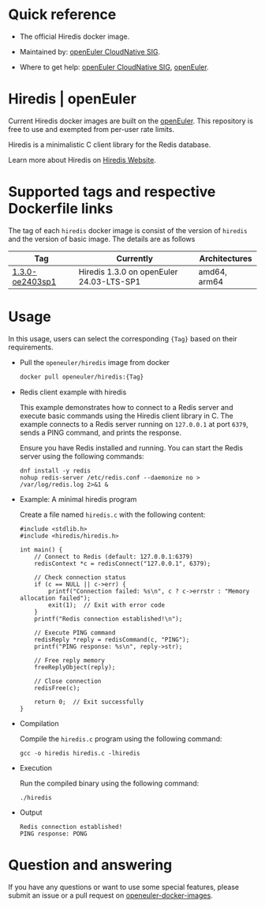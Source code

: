# Quick reference

- The official Hiredis docker image.

- Maintained by: [openEuler CloudNative SIG](https://gitee.com/openeuler/cloudnative).

- Where to get help: [openEuler CloudNative SIG](https://gitee.com/openeuler/cloudnative), [openEuler](https://gitee.com/openeuler/community).

# Hiredis | openEuler
Current Hiredis docker images are built on the [openEuler](https://repo.openeuler.org/). This repository is free to use and exempted from per-user rate limits.

Hiredis is a minimalistic C client library for the Redis database.

Learn more about Hiredis on [Hiredis Website](https://redis.io/lpage/hiredis/)⁠.

# Supported tags and respective Dockerfile links
The tag of each `hiredis` docker image is consist of the version of `hiredis` and the version of basic image. The details are as follows

|    Tag   |  Currently  |   Architectures  |
|----------|-------------|------------------|
|[1.3.0-oe2403sp1](https://gitee.com/openeuler/openeuler-docker-images/blob/master/Others/hiredis/1.3.0/24.03-lts-sp1/Dockerfile)| Hiredis 1.3.0 on openEuler 24.03-LTS-SP1 | amd64, arm64 |

# Usage
In this usage, users can select the corresponding `{Tag}` based on their requirements.

- Pull the `openeuler/hiredis` image from docker

	```bash
	docker pull openeuler/hiredis:{Tag}
	```

- Redis client example with hiredis

    This example demonstrates how to connect to a Redis server and execute basic commands using the Hiredis client library in C.
    The example connects to a Redis server running on `127.0.0.1` at port `6379`, sends a PING command, and prints the response.
  
    Ensure you have Redis installed and running. You can start the Redis server using the following commands:
    ```
    dnf install -y redis
    nohup redis-server /etc/redis.conf --daemonize no > /var/log/redis.log 2>&1 &
    ```
  
- Example: A minimal hiredis program
  
    Create a file named `hiredis.c` with the following content:
    ```
    #include <stdlib.h>
    #include <hiredis/hiredis.h>

    int main() {
        // Connect to Redis (default: 127.0.0.1:6379)
        redisContext *c = redisConnect("127.0.0.1", 6379);
    
        // Check connection status
        if (c == NULL || c->err) {
            printf("Connection failed: %s\n", c ? c->errstr : "Memory allocation failed");
            exit(1);  // Exit with error code
        }
        printf("Redis connection established!\n");

        // Execute PING command
        redisReply *reply = redisCommand(c, "PING");
        printf("PING response: %s\n", reply->str);
    
        // Free reply memory
        freeReplyObject(reply);

        // Close connection
        redisFree(c);
    
        return 0;  // Exit successfully
    }
    ```
    
- Compilation
   
    Compile the `hiredis.c` program using the following command:
    ```
    gcc -o hiredis hiredis.c -lhiredis
    ```

- Execution

    Run the compiled binary using the following command:
    ```
    ./hiredis
    ```
    
- Output
    ```
    Redis connection established!
    PING response: PONG
    ```
 
# Question and answering
If you have any questions or want to use some special features, please submit an issue or a pull request on [openeuler-docker-images](https://gitee.com/openeuler/openeuler-docker-images).